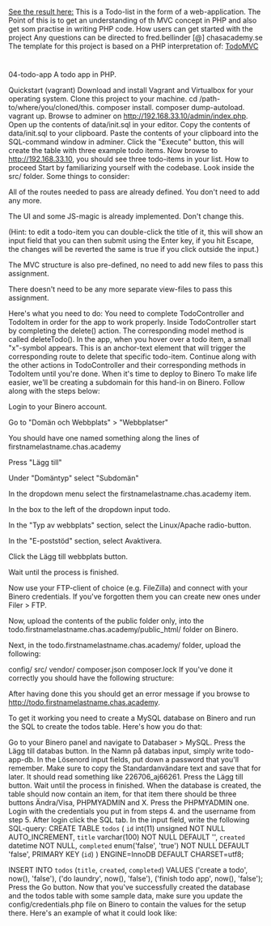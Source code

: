[See the result here:](todo.bellinder.se)
This is a Todo-list in the form of a web-application.
The Point of this is to get an understanding of th MVC concept in PHP and also get som practise in writing PHP code.
How users can get started with the project
Any questions can be directed to fred.bellinder [@] chasacademy.se
The template for this project is based on a PHP interpretation of: [TodoMVC](http://todomvc.com/examples/vanillajs/#/)
#
#
#
#
#
#
04-todo-app
A todo app in PHP.

Quickstart (vagrant)
Download and install Vagrant and Virtualbox for your operating system.
Clone this project to your machine.
cd /path-to/where/you/cloned/this.
composer install.
composer dump-autoload.
vagrant up.
Browse to adminer on http://192.168.33.10/admin/index.php.
Open up the contents of data/init.sql in your editor.
Copy the contents of data/init.sql to your clipboard.
Paste the contents of your clipboard into the SQL-command window in adminer.
Click the "Execute" button, this will create the table with three example todo items.
Now browse to http://192.168.33.10, you should see three todo-items in your list.
How to proceed
Start by familiarizing yourself with the codebase. Look inside the src/ folder. Some things to consider:

All of the routes needed to pass are already defined. You don't need to add any more.

The UI and some JS-magic is already implemented. Don't change this.

(Hint: to edit a todo-item you can double-click the title of it, this will show an input field that you can then submit using the Enter key, if you hit Escape, the changes will be reverted the same is true if you click outside the input.)

The MVC structure is also pre-defined, no need to add new files to pass this assignment.

There doesn't need to be any more separate view-files to pass this assignment.

Here's what you need to do:
You need to complete TodoController and TodoItem in order for the app to work properly.
Inside TodoController start by completing the delete() action. The corresponding model method is called deleteTodo(). In the app, when you hover over a todo item, a small "x"-symbol appears. This is an anchor-text element that will trigger the corresponding route to delete that specific todo-item.
Continue along with the other actions in TodoController and their corresponding methods in TodoItem until you're done.
When it's time to deploy to Binero
To make life easier, we'll be creating a subdomain for this hand-in on Binero. Follow along with the steps below:

Login to your Binero account.

Go to "Domän och Webbplats" > "Webbplatser"

You should have one named something along the lines of firstnamelastname.chas.academy

Press "Lägg till"

Under "Domäntyp" select "Subdomän"

In the dropdown menu select the firstnamelastname.chas.academy item.

In the box to the left of the dropdown input todo.

In the "Typ av webbplats" section, select the Linux/Apache radio-button.

In the "E-poststöd" section, select Avaktivera.

Click the Lägg till webbplats button.

Wait until the process is finished.

Now use your FTP-client of choice (e.g. FileZilla) and connect with your Binero credentials. If you've forgotten them you can create new ones under Filer > FTP.

Now, upload the contents of the public folder only, into the todo.firstnamelastname.chas.academy/public_html/ folder on Binero.

Next, in the todo.firstnamelastname.chas.academy/ folder, upload the following:

config/
src/
vendor/
composer.json
composer.lock
If you've done it correctly you should have the following structure: 

After having done this you should get an error message if you browse to http://todo.firstnamelastname.chas.academy.

To get it working you need to create a MySQL database on Binero and run the SQL to create the todos table. Here's how you do that:

Go to your Binero panel and navigate to Databaser > MySQL.
Press the Lägg till databas button.
In the Namn på databas input, simply write todo-app-db.
In the Lösenord input fields, put down a password that you'll remember.
Make sure to copy the Standardanvändare text and save that for later. It should read something like 226706_aj66261.
Press the Lägg till button.
Wait until the process in finished.
When the database is created, the table should now contain an item, for that item there should be three buttons Ändra/Visa, PHPMYADMIN and X. Press the PHPMYADMIN one.
Login with the credentials you put in from steps 4. and the username from step 5.
After login click the SQL tab.
In the input field, write the following SQL-query:
CREATE TABLE `todos` (
  `id` int(11) unsigned NOT NULL AUTO_INCREMENT,
  `title` varchar(100) NOT NULL DEFAULT '',
  `created` datetime NOT NULL,
  `completed` enum('false', 'true') NOT NULL DEFAULT 'false',
  PRIMARY KEY (`id`)
) ENGINE=InnoDB DEFAULT CHARSET=utf8;

INSERT INTO `todos` (`title`, `created`, `completed`)
VALUES
  ('create a todo', now(), 'false'),
  ('do laundry', now(), 'false'),
  ('finish todo app', now(), 'false');
Press the Go button.
Now that you've successfully created the database and the todos table with some sample data, make sure you update the config/credentials.php file on Binero to contain the values for the setup there. Here's an example of what it could look like:

<?php
    define('DB_HOST', 'my03b.sqlserver.se');
    define('DB_USER', '226706_hs24585');
    define('DB_PASS', 'passwordgoeshere');
    define('DB_NAME', '226706-todo-app-db');
If you've folloed the steps carefully you should now be able to see the working app live at your domain http://todo.firstnamelastname.chas.academy
